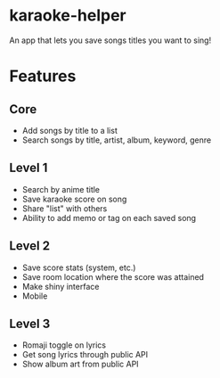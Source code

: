 # karaoke-helper
An app that lets you save songs titles you want to sing!
# Features
## Core
- Add songs by title to a list
- Search songs by title, artist, album, keyword, genre
## Level 1
- Search by anime title
- Save karaoke score on song
- Share "list" with others
- Ability to add memo or tag on each saved song
## Level 2
- Save score stats (system, etc.)
- Save room location where the score was attained
- Make shiny interface
- Mobile
## Level 3
- Romaji toggle on lyrics
- Get song lyrics through public API
- Show album art from public API
